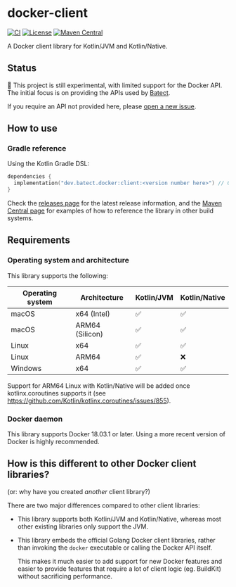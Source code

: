 # docker-client

[![CI](https://github.com/batect/docker-client/actions/workflows/ci.yml/badge.svg)](https://github.com/batect/docker-client/actions/workflows/ci.yml)
[![License](https://img.shields.io/github/license/batect/batect.svg)](https://opensource.org/licenses/Apache-2.0)
[![Maven Central](https://img.shields.io/maven-central/v/dev.batect.docker/client.svg?label=maven%20central)](https://search.maven.org/search?q=g:%22dev.batect.docker%22%20AND%20a:%22client%22)

A Docker client library for Kotlin/JVM and Kotlin/Native.

## Status

:construction: This project is still experimental, with limited support for the Docker API.
The initial focus is on providing the APIs used by [Batect](https://batect.dev).

If you require an API not provided here, please [open a new issue](https://github.com/batect/docker-client/issues).

## How to use

### Gradle reference

Using the Kotlin Gradle DSL:

```kotlin
dependencies {
  implementation("dev.batect.docker:client:<version number here>") // Get the latest version number from https://github.com/batect/docker-client/releases/latest
}
```

Check the [releases page](https://github.com/batect/docker-client/releases/latest) for the latest release information,
and the [Maven Central page](https://search.maven.org/artifact/dev.batect.docker/client) for examples of how
to reference the library in other build systems.

## Requirements

### Operating system and architecture

This library supports the following:

| Operating system | Architecture    | Kotlin/JVM         | Kotlin/Native      |
| ---------------- | --------------- | ------------------ | ------------------ |
| macOS            | x64 (Intel)     | :white_check_mark: | :white_check_mark: |
| macOS            | ARM64 (Silicon) | :white_check_mark: | :white_check_mark: |
| Linux            | x64             | :white_check_mark: | :white_check_mark: |
| Linux            | ARM64           | :white_check_mark: | :x:                |
| Windows          | x64             | :white_check_mark: | :white_check_mark: |

Support for ARM64 Linux with Kotlin/Native will be added once kotlinx.coroutines supports it (see https://github.com/Kotlin/kotlinx.coroutines/issues/855).

### Docker daemon

This library supports Docker 18.03.1 or later. Using a more recent version of Docker is highly recommended.

## How is this different to other Docker client libraries?

(or: why have you created _another_ client library?)

There are two major differences compared to other client libraries:

* This library supports both Kotlin/JVM and Kotlin/Native, whereas most other existing libraries only support the JVM.

* This library embeds the official Golang Docker client libraries, rather than invoking the `docker` executable or
  calling the Docker API itself.

  This makes it much easier to add support for new Docker features and easier to provide features that require a lot of client logic
  (eg. BuildKit) without sacrificing performance.
